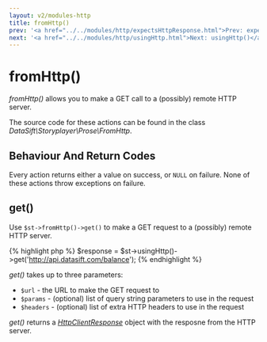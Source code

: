 ```yaml
---
layout: v2/modules-http
title: fromHttp()
prev: '<a href="../../modules/http/expectsHttpResponse.html">Prev: expectsHttpResponse()</a>'
next: '<a href="../../modules/http/usingHttp.html">Next: usingHttp()</a>'
---
```


# fromHttp()

_fromHttp()_ allows you to make a GET call to a (possibly) remote HTTP server.

The source code for these actions can be found in the class _DataSift\Storyplayer\Prose\FromHttp_.

## Behaviour And Return Codes

Every action returns either a value on success, or `NULL` on failure.  None of these actions throw exceptions on failure.

## get()

Use `$st->fromHttp()->get()` to make a GET request to a (possibly) remote HTTP server.

{% highlight php %}
$response = $st->usingHttp()->get('http://api.datasift.com/balance');
{% endhighlight %}

_get()_ takes up to three parameters:

* `$url` - the URL to make the GET request to
* `$params` - (optional) list of query string parameters to use in the request
* `$headers` - (optional) list of extra HTTP headers to use in the request

_get()_ returns a _[HttpClientResponse](HttpClientResponse.html)_ object with the resposne from the HTTP server.